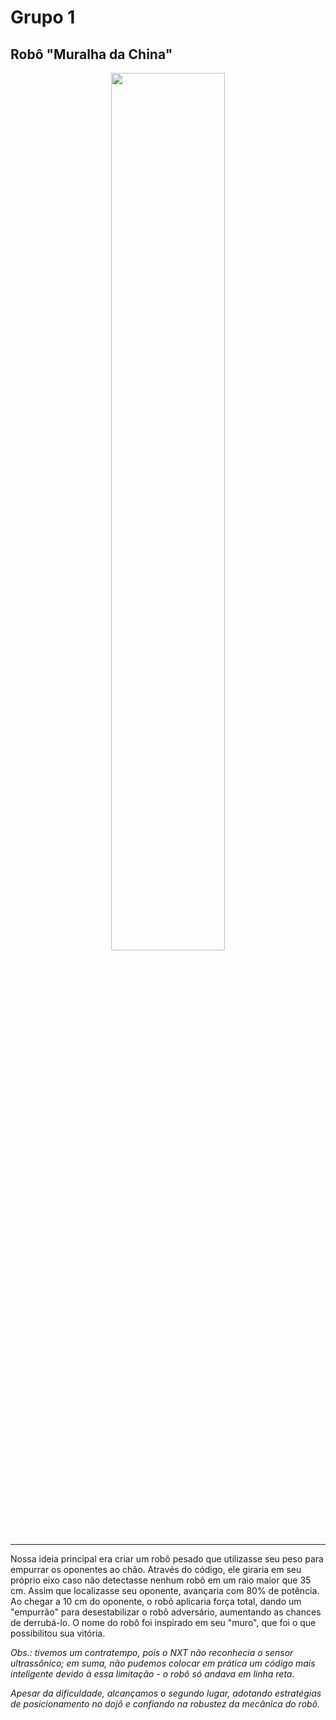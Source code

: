 # Grupo 1
## Robô "Muralha da China"

<div align="center">
  <img align="center" width="60%" src="https://github.com/user-attachments/assets/54b11ef9-2d92-451b-a43b-e5616321dfa4">
</div>

---

Nossa ideia principal era criar um robô pesado que utilizasse seu peso para empurrar os oponentes ao chão. Através do código, ele giraria em seu próprio eixo caso não detectasse nenhum robô em um raio maior que 35 cm. Assim que localizasse seu oponente, avançaria com 80% de potência. Ao chegar a 10 cm do oponente, o robô aplicaria força total, dando um "empurrão" para desestabilizar o robô adversário, aumentando as chances de derrubá-lo. O nome do robô foi inspirado em seu "muro", que foi o que possibilitou sua vitória.

_Obs.: tivemos um contratempo, pois o NXT não reconhecia o sensor ultrassônico; em suma, não pudemos colocar em prática um código mais inteligente devido à essa limitação - o robô só andava em linha reta._

_Apesar da dificuldade, alcançamos o segundo lugar, adotando estratégias de posicionamento no dojô e confiando na robustez da mecânica do robô._
